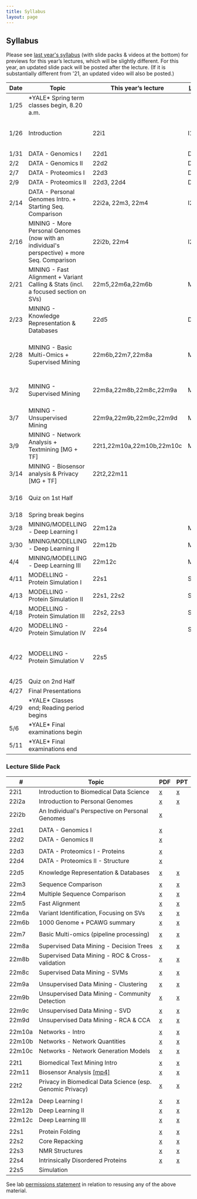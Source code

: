 ```yaml
---
title: Syllabus
layout: page
---
```



## Syllabus


Please see [last year's syllabus](http://cbb752b21.gersteinlab.org/syllabus) (with slide packs & videos at the bottom) for previews for this year’s lectures, which will be slightly different. For this year, an updated slide pack will be posted after the lecture. (If it is substantially different from '21, an updated video will also be posted.)

| Date | Topic                                                                                        | This year’s lecture       | [Last year’s lecture](http://cbb752b21.gersteinlab.org/syllabus) | Comment                                                                                                   |
| ---- | -------------------------------------------------------------------------------------------- | ------------------------- | ---------------------------------------------------------------- | --------------------------------------------------------------------------------------------------------- |
| 1/25 | \*YALE\* Spring term classes begin, 8.20 a.m.                                                |                           |                                                                  |                                                                                                           |
| 1/26 | Introduction                                                                                 | 22i1                      | I1                                                               | l1 took ~45'. Rest going over syllabus                                                                    |
| 1/31 | DATA - Genomics I                                                                            | 22d1                      | D1                                                               |                                                                                                           |
| 2/2  | DATA - Genomics II                                                                           | 22d2                      | D2                                                               |                                                                                                           |
| 2/7  | DATA - Proteomics I                                                                          | 22d3                      | D3                                                               |                                                                                                           |
| 2/9  | DATA - Proteomics II                                                                         | 22d3, 22d4                | D4                                                               |                                                                                                           |
| 2/14 | DATA - Personal Genomes Intro. + Starting Seq. Comparison                                    | 22i2a, 22m3, 22m4         | I2a,M3,M4                                                        |                                                                                                           |
| 2/16 | MINING - More Personal Genomes (now with an individual's perspective) + more Seq. Comparison | 22i2b, 22m4               | I2b,M4                                                           |                                                                                                           |
| 2/21 | MINING - Fast Alignment + Variant Calling & Stats (incl. a focused section on SVs)           | 22m5,22m6a,22m6b          | M5,M6a                                                           | Stopped in 22m6b before PCAWG section                                                                     |
| 2/23 | MINING - Knowledge Representation & Databases                                                | 22d5                      | D5                                                               |                                                                                                           |
| 2/28 | MINING - Basic Multi-Omics + Supervised Mining                                               | 22m6b,22m7,22m8a          | M6b, M7,M8a                                                      | Stopped in 22m8a before decision trees                                                                    |
| 3/2  | MINING - Supervised Mining                                                                   | 22m8a,22m8b,22m8c,22m9a   | M8a,M8b,M8c,M9a                                                  | Stopped in 22m9a, almost at end                                                                           |
| 3/7  | MINING - Unsupervised Mining                                                                 | 22m9a,22m9b,22m9c,22m9d   | M9a,M9b,M9c,M9d                                                  |                                                                                                           |
| 3/9  | MINING - Network Analysis + Textmining \[MG + TF\]                                           | 22t1,22m10a,22m10b,22m10c | M10a,M10b,M10c                                                   |                                                                                                           |
| 3/14 | MINING - Biosensor analysis & Privacy \[MG + TF\]                                            | 22t2,22m11                |                                                                  |                                                                                                           |
| 3/16 | Quiz on 1st Half                                                                             |                           |                                                                  | [quiz 1 study guide](http://files2.gersteinlab.org/public-docs/2022/03.10/Cbb752b22_Quiz1_studyguide.pdf) |
| 3/18 | Spring break begins                                                                          |                           |                                                                  |                                                                                                           |
| 3/28 | MINING/MODELLING - Deep Learning I                                                           | 22m12a                    | M12a                                                             |                                                                                                           |
| 3/30 | MINING/MODELLING - Deep Learning II                                                          | 22m12b                    | M12b                                                             |                                                                                                           |
| 4/4  | MINING/MODELLING - Deep Learning III                                                         | 22m12c                    | M12c                                                             |                                                                                                           |
| 4/11 | MODELLING - Protein Simulation I                                                             | 22s1                      | S1                                                               |                                                                                                           |
| 4/13 | MODELLING - Protein Simulation II                                                            | 22s1, 22s2                | S2a                                                              |                                                                                                           |
| 4/18 | MODELLING - Protein Simulation III                                                           | 22s2, 22s3                | S2b                                                              |                                                                                                           |
| 4/20 | MODELLING - Protein Simulation IV                                                            | 22s4                      | S3                                                               |                                                                                                           |
| 4/22 | MODELLING - Protein Simulation V                                                             | 22s5                      |                                                                  | Happening in place of morning section on Fri 4/22                                                         |
| 4/25 | Quiz on 2nd Half                                                                             |                           |                                                                  |                                                                                                           |
| 4/27 | Final Presentations                                                                          |                           |                                                                  |                                                                                                           |
| 4/29 | \*YALE\* Classes end; Reading period begins                                                  |                           |                                                                  |                                                                                                           |
| 5/6  | \*YALE\* Final examinations begin                                                            |                           |                                                                  |                                                                                                           |
| 5/11 | \*YALE\* Final examinations end                                                              |                           |                                                                  |                                                                                                           |

### Lecture Slide Pack

| #      | Topic                                                                                                                    | PDF                                                                                                                              | PPT                                                                                                                              |
| ------ | ------------------------------------------------------------------------------------------------------------------------ | -------------------------------------------------------------------------------------------------------------------------------- | -------------------------------------------------------------------------------------------------------------------------------- |
| 22i1   | Introduction to Biomedical Data Science                                                                                  | [x](http://files2.gersteinlab.org/public-docs/2022/01.31/cbb752-MG-spr22-22i1-biomed-datasci-intro.pdf)                          | [x](http://files2.gersteinlab.org/public-docs/2022/01.31/cbb752-MG-spr22-22i1-biomed-datasci-intro.ppt)                          |
| 22i2a  | Introduction to Personal Genomes                                                                                         | [x](http://files2.gersteinlab.org/public-docs/2022/03.01/MG_lectures/22i2a--cbb752-personalgenomes-intro.pdf)                    | [x](http://files2.gersteinlab.org/public-docs/2022/03.01/MG_lectures/22i2a--cbb752-personalgenomes-intro.pptx)                   |
| 22i2b  | An Individual's Perspective on Personal Genomes                                                                          | [x](http://files2.gersteinlab.org/public-docs/2022/02.21/Zimmer_MBB_452_genome_talk_2022.pdf)                                    |                                                                                                                                  |
|        |                                                                                                                          |                                                                                                                                  |                                                                                                                                  |
| 22d1   | DATA - Genomics I                                                                                                        | [x](http://files2.gersteinlab.org/public-docs/2022/01.31/220131_Genomics_I_handout_version.pdf)                                  |                                                                                                                                  |
| 22d2   | DATA - Genomics II                                                                                                       | [x](http://files2.gersteinlab.org/public-docs/2022/02.02/220202_Genomics_II.pdf)                                                 |                                                                                                                                  |
|        |                                                                                                                          |                                                                                                                                  |                                                                                                                                  |
| 22d3   | DATA - Proteomics I - Proteins                                                                                           | [x](http://files2.gersteinlab.org/public-docs/2022/02.09/CBB_752_2022_Rinehart_Proteins.pdf)                                     |                                                                                                                                  |
| 22d4   | DATA - Proteomics II - Structure                                                                                         | [x](http://files2.gersteinlab.org/public-docs/2022/02.09/CBB_752_Rinehart_Structure_2022.pdf)                                    |                                                                                                                                  |
|        |                                                                                                                          |                                                                                                                                  |                                                                                                                                  |
| 22d5   | Knowledge Representation & Databases                                                                                     | [x](http://files2.gersteinlab.org/public-docs/2022/02.23/Database_KB_Cheung_2_23_22.pdf)                                         | [x](http://files2.gersteinlab.org/public-docs/2022/02.23/Database_KB_Cheung_2_23_22.pptx)                                        |
|        |                                                                                                                          |                                                                                                                                  |                                                                                                                                  |
| 22m3   | Sequence Comparison                                                                                                      | [x](http://files2.gersteinlab.org/public-docs/2022/03.01/MG_lectures/22m3--cbb752-MG-spr22-seqcmp.pdf)                           | [x](http://files2.gersteinlab.org/public-docs/2022/03.01/MG_lectures/22m3--cbb752-MG-spr22-seqcmp.ppt)                           |
| 22m4   | Multiple Sequence Comparison                                                                                             | [x](http://files2.gersteinlab.org/public-docs/2022/03.01/MG_lectures/22m4--cbb752-MG-spr22-multiseq.pdf)                         | [x](http://files2.gersteinlab.org/public-docs/2022/03.01/MG_lectures/22m4--cbb752-MG-spr22-multiseq.ppt)                         |
| 22m5   | Fast Alignment                                                                                                           | [x](http://files2.gersteinlab.org/public-docs/2022/03.01/MG_lectures/22m5--cbb752-MG-spr22-fastalign.pdf)                        | [x](http://files2.gersteinlab.org/public-docs/2022/03.01/MG_lectures/22m5--cbb752-MG-spr22-fastalign.ppt)                        |
| 22m6a  | Variant Identification, Focusing on SVs                                                                                  | [x](http://files2.gersteinlab.org/public-docs/2022/03.01/MG_lectures/22m6a--cbb752-MG-spr22-SNVs-SVs.pdf)                        | [x](http://files2.gersteinlab.org/public-docs/2022/03.01/MG_lectures/22m6a--cbb752-MG-spr22-SNVs-SVs.pptx)                       |
| 22m6b  | 1000 Genome + PCAWG summary                                                                                              | [x](http://files2.gersteinlab.org/public-docs/2022/03.01/MG_lectures/22m6b---cbb752-MG-spr22-1000G-PCAWG.pdf)                    | [x](http://files2.gersteinlab.org/public-docs/2022/03.01/MG_lectures/22m6b---cbb752-MG-spr22-1000G-PCAWG.pptx)                   |
|        |                                                                                                                          |                                                                                                                                  |                                                                                                                                  |
| 22m7   | Basic Multi-omics (pipeline processing)                                                                                  | [x](http://files2.gersteinlab.org/public-docs/2022/03.01/MG_lectures/22m7--cbb752-MG-spr22-multi-omics.pdf)                      | [x](http://files2.gersteinlab.org/public-docs/2022/03.01/MG_lectures/22m7--cbb752-MG-spr22-multi-omics.pptx)                     |
|        |                                                                                                                          |                                                                                                                                  |                                                                                                                                  |
| 22m8a  | Supervised Data Mining - Decision Trees                                                                                  | [x](http://files2.gersteinlab.org/public-docs/2022/03.03/22m8a--cbb752-MG-spr22-datamining-supervised-decisiontrees.pdf)         | [x](http://files2.gersteinlab.org/public-docs/2022/03.03/22m8a--cbb752-MG-spr22-datamining-supervised-decisiontrees.ppt)         |
| 22m8b  | Supervised Data Mining - ROC & Cross-validation                                                                          | [x](http://files2.gersteinlab.org/public-docs/2022/03.03/22m8b--cbb752-MG-spr22-datamining-supervised-ROCs-Cross-validation.pdf) | [x](http://files2.gersteinlab.org/public-docs/2022/03.03/22m8b--cbb752-MG-spr22-datamining-supervised-ROCs-Cross-validation.ppt) |
| 22m8c  | Supervised Data Mining - SVMs                                                                                            | [x](http://files2.gersteinlab.org/public-docs/2022/03.03/22m8c--cbb752-mg-spr22-datamining-supervised-SVMs.pdf)                  | [x](http://files2.gersteinlab.org/public-docs/2022/03.03/22m8c--cbb752-mg-spr22-datamining-supervised-SVMs.ppt)                  |
|        |                                                                                                                          |                                                                                                                                  |                                                                                                                                  |
| 22m9a  | Unsupervised Data Mining - Clustering                                                                                    | [x](http://files2.gersteinlab.org/public-docs/2022/03.03/22m9a--cbb752-MG-spr22-datamining-unsupervised--clustering.pdf)         | [x](http://files2.gersteinlab.org/public-docs/2022/03.03/22m9a--cbb752-MG-spr22-datamining-unsupervised--clustering.pptx)        |
| 22m9b  | Unsupervised Data Mining - Community Detection                                                                           | [x](http://files2.gersteinlab.org/public-docs/2022/03.10/22m9b--cbb752-MG-datamining-unsupervised--community-detection.pdf)      | [x](http://files2.gersteinlab.org/public-docs/2022/03.10/22m9b--cbb752-MG-datamining-unsupervised--community-detection.pptx)     |
| 22m9c  | Unsupervised Data Mining - SVD                                                                                           | [x](http://files2.gersteinlab.org/public-docs/2022/03.10/22m9c--cbb752-MG-datamining-unsupervised--SVD..pdf)                     | [x](http://files2.gersteinlab.org/public-docs/2022/03.10/22m9c--cbb752-MG-datamining-unsupervised--SVD..pptx)                    |
| 22m9d  | Unsupervised Data Mining - RCA & CCA                                                                                     | [x](http://files2.gersteinlab.org/public-docs/2022/03.10/22m9d--cbb752-MG-spr22-datamining-unsupervised--rca-cca.pdf)            | [x](http://files2.gersteinlab.org/public-docs/2022/03.10/22m9d--cbb752-MG-spr22-datamining-unsupervised--rca-cca.pptx)           |
|        |                                                                                                                          |                                                                                                                                  |                                                                                                                                  |
| 22m10a | Networks - Intro                                                                                                         | [x](http://files2.gersteinlab.org/public-docs/2022/03.10/22m10a--cbb752-MG-networks-intro.pdf)                                   | [x](http://files2.gersteinlab.org/public-docs/2022/03.10/22m10a--cbb752-MG-networks-intro.ppt)                                   |
| 22m10b | Networks - Network Quantities                                                                                            | [x](http://files2.gersteinlab.org/public-docs/2022/03.10/22m10b--cbb752-MG-network-quantities.pdf)                               | [x](http://files2.gersteinlab.org/public-docs/2022/03.10/22m10b--cbb752-MG-network-quantities.ppt)                               |
| 22m10c | Networks - Network Generation Models                                                                                     | [x](http://files2.gersteinlab.org/public-docs/2022/03.10/22m10c--cbb752-MG-network-generation.pdf)                               | [x](http://files2.gersteinlab.org/public-docs/2022/03.10/22m10c--cbb752-MG-network-generation.ppt)                               |
|        |                                                                                                                          |                                                                                                                                  |                                                                                                                                  |
| 22t1   | Biomedical Text Mining Intro                                                                                             | [x](http://files2.gersteinlab.org/public-docs/2022/03.09/cbb752b22_textmining.pdf)                                               | [x](http://files2.gersteinlab.org/public-docs/2022/03.10/cbb752b22_textmining.pptx)                                              |
| 22m11  | Biosensor Analysis               [\[mp4\]](http://files2.gersteinlab.org/public-docs/2022/03.14/22m11--cbb752-MG-spr22-biosensors.mp4)                                                                                        | [x](http://files2.gersteinlab.org/public-docs/2022/03.14/22m11--cbb752-MG-spr22-biosensors.pdf)                                  | [x](http://files2.gersteinlab.org/public-docs/2022/03.14/22m11--cbb752-MG-spr22-biosensors.pptx)                                 |
| 22t2   | Privacy in Biomedical Data Science (esp. Genomic Privacy)                                                                | [x](http://files2.gersteinlab.org/public-docs/2022/03.14/PrivacyCyberbiosecurity_cbb752b22_EN.pdf)                               | [x](http://files2.gersteinlab.org/public-docs/2022/03.14/PrivacyCyberbiosecurity_cbb752b22_EN.pptx)                              |
|        |                                                                                                                          |                                                                                                                                  |                                                                                                                                  |
| 22m12a | Deep Learning I                                                                                                          | [x](http://files2.gersteinlab.org/public-docs/2022/04.05/DeepLearning_I_IntroDL.pdf)                                             | [x](http://files.gersteinlab.org/public-docs/2022/04.05/DeepLearning_I_IntroDL.pptx)                                             |
| 22m12b | Deep Learning II                                                                                                         | [x](http://files2.gersteinlab.org/public-docs/2022/04.05/DeepLearning_II_2022.pdf)                                               | [x](http://files.gersteinlab.org/public-docs/2022/04.05/DeepLearning_II_2022.pptx)                                               |
| 22m12c | Deep Learning III                                                                                                        | [x](http://files2.gersteinlab.org/public-docs/2022/04.05/DeepLearning_III_VAEandGAN_2022.pdf)                                    | [x](http://files.gersteinlab.org/public-docs/2022/04.05/DeepLearning_III_VAEandGAN_2022.pptx)                                    |
|        |                                                                                                                          |                                                                                                                                  |                                                                                                                                  |
| 22s1   | Protein Folding                                                                                                          | [x](http://files2.gersteinlab.org/public-docs/2022/04.19/ericni/protein_folding.pdf)                                             | [x](http://files2.gersteinlab.org/public-docs/2022/04.19/ericni/protein_folding.ppt)                                             |
| 22s2   | Core Repacking                                                                                                           | [x](http://files2.gersteinlab.org/public-docs/2022/04.20/core_repacking.pdf)                                                     | [x](http://files2.gersteinlab.org/public-docs/2022/04.20/core_repacking.pptx)                                                    |
| 22s3   | NMR Structures                                                                                                           | [x](http://files2.gersteinlab.org/public-docs/2022/04.20/nmr.pdf)                                                                | [x](http://files2.gersteinlab.org/public-docs/2022/04.20/nmr.pptx)                                                               |
| 22s4   | Intrinsically Disordered Proteins                                                                                        | [x](http://files2.gersteinlab.org/public-docs/2022/04.20/idp.pdf)                                                                | [x](http://files2.gersteinlab.org/public-docs/2022/04.20/idp.pptx)                                                               |
| 22s5   | Simulation                                                                                                               |                                                                                                                                  |                                                                                                                                  |

See lab [permissions statement](https://sites.gersteinlab.org/permissions/) in relation to resusing any of the above material.
